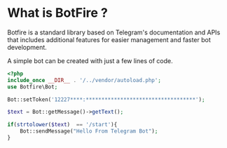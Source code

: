 
# What is BotFire ?

Botfire is a standard library based on Telegram's documentation and APIs that includes additional features for easier management and faster bot development.


A simple bot can be created with just a few lines of code.

```PHP
<?php
include_once __DIR__ . '/../vendor/autoload.php';
use Botfire\Bot;

Bot::setToken('12227****:***********************************');

$text = Bot::getMessage()->getText();

if(strtolower($text)  == '/start'){
    Bot::sendMessage("Hello From Telegram Bot");
}

```
